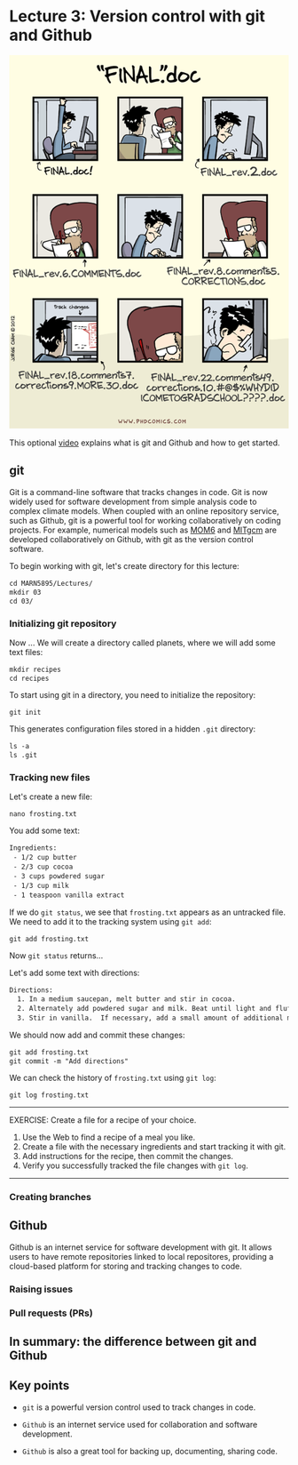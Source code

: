 # Lecture 3: Version control with git and Github

![](img/Finaldoc.png)



This optional [video](https://www.youtube.com/watch?v=21Gl97tkbHU) explains what is git and Github and how to get started.

## git

Git is a command-line software that tracks changes in code. Git is now widely used for software development from simple analysis code to complex climate models. When coupled with an online repository service, such as Github, git is a powerful tool for working collaboratively on coding projects. For example, numerical models such as [MOM6](https://github.com/NOAA-GFDL/MOM6) and [MITgcm](https://github.com/MITgcm/MITgcm) are developed collaboratively on Github, with git as the version control software.


To begin working with git, let's create directory for this lecture:

    cd MARN5895/Lectures/
    mkdir 03
    cd 03/

### Initializing git repository

Now ... We will create a directory called planets, where we will add some text files:

    mkdir recipes
    cd recipes

To start using git in a directory, you need to initialize the repository:

    git init

This generates configuration files stored in a hidden `.git` directory:

    ls -a
    ls .git

### Tracking new files
Let's create a new file:

    nano frosting.txt

You add some text:

```BASH
Ingredients:
 - 1/2 cup butter
 - 2/3 cup cocoa
 - 3 cups powdered sugar
 - 1/3 cup milk
 - 1 teaspoon vanilla extract
```

If we do `git status`, we see that `frosting.txt` appears as an untracked file. We need to add it to the tracking system using `git add`:

    git add frosting.txt

Now `git status` returns...


Let's add some text with directions:

```BASH
Directions:
  1. In a medium saucepan, melt butter and stir in cocoa.
  2. Alternately add powdered sugar and milk. Beat until light and fluffy.
  3. Stir in vanilla.  If necessary, add a small amount of additional milk.
```

We should now add and commit these changes:

    git add frosting.txt
    git commit -m "Add directions"

We can check the history of `frosting.txt` using `git log`:

    git log frosting.txt

---
EXERCISE: Create a file for a recipe of your choice. 

1. Use the Web to find a recipe of a meal you like.
2. Create a file with the necessary ingredients and start tracking it with git.
3. Add instructions for the recipe, then commit the changes.
4. Verify you successfully tracked the file changes with `git log`.

---




### Creating branches



## Github
Github is an internet service for software development with git. It allows users to have remote repositories linked to local repositores, providing a cloud-based platform for storing and tracking changes to code.

### Raising issues

### Pull requests (PRs)


## In summary: the difference between git and Github


## Key points 

- `git` is a powerful version control used to track changes in code.

- `Github` is an internet service used for collaboration and software development.

- `Github` is also a great tool for backing up, documenting, sharing code.